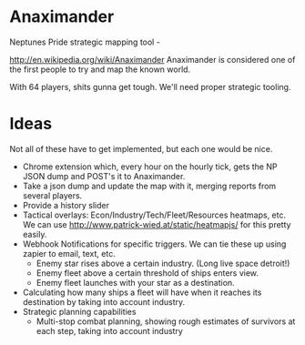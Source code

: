 Anaximander
===========

Neptunes Pride strategic mapping tool - 

http://en.wikipedia.org/wiki/Anaximander
Anaximander is considered one of the first people to try and map the known world.


With 64 players, shits gunna get tough.
We'll need proper strategic tooling.

Ideas
======

Not all of these have to get implemented, but each one would be nice.

 - Chrome extension which, every hour on the hourly tick, gets the NP JSON dump and POST's it to Anaximander.
 - Take a json dump and update the map with it, merging reports from several players.
 - Provide a history slider
 - Tactical overlays: Econ/Industry/Tech/Fleet/Resources heatmaps, etc.  We can use http://www.patrick-wied.at/static/heatmapjs/ for this pretty easily.
 - Webhook Notifications for specific triggers.  We can tie these up using zapier to email, text, etc.
   + Enemy star rises above a certain industry. (Long live space detroit!)
   + Enemy fleet above a certain threshold of ships enters view.
   + Enemy fleet launches with your star as a destination.
 - Calculating how many ships a fleet will have when it reaches its destination by taking into account industry.
 - Strategic planning capabilities
   - Multi-stop combat planning, showing rough estimates of survivors at each step, taking into account industry
